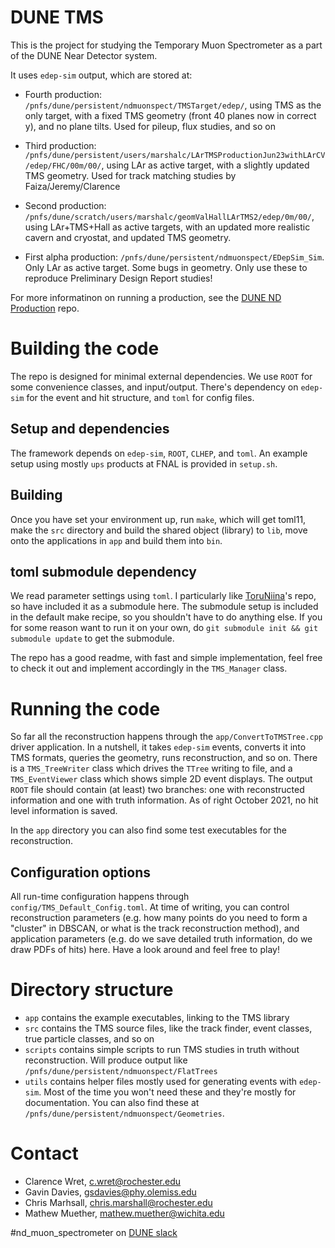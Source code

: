 # DUNE TMS
This is the project for studying the Temporary Muon Spectrometer as a part of the DUNE Near Detector system. 

It uses `edep-sim` output, which are stored at:

* Fourth production: `/pnfs/dune/persistent/ndmuonspect/TMSTarget/edep/`, using TMS as the only target, with a fixed TMS geometry (front 40 planes now in correct y), and no plane tilts. Used for pileup, flux studies, and so on

* Third production: `/pnfs/dune/persistent/users/marshalc/LArTMSProductionJun23withLArCV/edep/FHC/00m/00/`, using LAr as active target, with a slightly updated TMS geometry. Used for track matching studies by Faiza/Jeremy/Clarence

* Second production: `/pnfs/dune/scratch/users/marshalc/geomValHallLArTMS2/edep/0m/00/`, using LAr+TMS+Hall as active targets, with an updated more realistic cavern and cryostat, and updated TMS geometry.

* First alpha production: `/pnfs/dune/persistent/ndmuonspect/EDepSim_Sim`. Only LAr as active target. Some bugs in geometry. Only use these to reproduce Preliminary Design Report studies!

For more informatinon on running a production, see the [DUNE ND Production](https://github.com/DUNE/ND_Production) repo.

# Building the code
The repo is designed for minimal external dependencies. We use `ROOT` for some convenience classes, and input/output. There's dependency on `edep-sim` for the event and hit structure, and `toml` for config files.

## Setup and dependencies
The framework depends on `edep-sim`, `ROOT`, `CLHEP`, and `toml`. An example setup using mostly `ups` products at FNAL is provided in `setup.sh`.

## Building
Once you have set your environment up, run `make`, which will get toml11, make the `src` directory and build the shared object (library) to `lib`, move onto the applications in `app` and build them into `bin`.

## toml submodule dependency
We read parameter settings using `toml`. I particularly like [ToruNiina](https://github.com/ToruNiina/toml11/)'s repo, so have included it as a submodule here. The submodule setup is included in the default make recipe, so you shouldn't have to do anything else. If you for some reason want to run it on your own, do `git submodule init && git submodule update` to get the submodule.

The repo has a good readme, with fast and simple implementation, feel free to check it out and implement accordingly in the `TMS_Manager` class.

# Running the code
So far all the reconstruction happens through the `app/ConvertToTMSTree.cpp` driver application. In a nutshell, it takes `edep-sim` events, converts it into TMS formats, queries the geometry, runs reconstruction, and so on. There is a `TMS_TreeWriter` class which drives the `TTree` writing to file, and a `TMS_EventViewer` class which shows simple 2D event displays. The output `ROOT` file should contain (at least) two branches: one with reconstructed information and one with truth information. As of right October 2021, no hit level information is saved.

In the `app` directory you can also find some test executables for the reconstruction.

## Configuration options
All run-time configuration happens through `config/TMS_Default_Config.toml`. At time of writing, you can control reconstruction parameters (e.g. how many points do you need to form a "cluster" in DBSCAN, or what is the track reconstruction method), and application parameters (e.g. do we save detailed truth information, do we draw PDFs of hits) here. Have a look around and feel free to play!

# Directory structure
* `app` contains the example executables, linking to the TMS library
* `src` contains the TMS source files, like the track finder, event classes, true particle classes, and so on
* `scripts` contains simple scripts to run TMS studies in truth without reconstruction. Will produce output like `/pnfs/dune/persistent/ndmuonspect/FlatTrees`
* `utils` contains helper files mostly used for generating events with `edep-sim`. Most of the time you won't need these and they're mostly for documentation. You can also find these at `/pnfs/dune/persistent/ndmuonspect/Geometries`.

# Contact
* Clarence Wret, [c.wret@rochester.edu](mailto:c.wret@rochester.edu)
* Gavin Davies, [gsdavies@phy.olemiss.edu](mailto:gsdavies@phy.olemiss.edu)
* Chris Marhsall, [chris.marshall@rochester.edu](mailto:chris.marshall@rochester.edu)
* Mathew Muether, [mathew.muether@wichita.edu](mailto:mathew.muether@wichita.edu)

#nd\_muon\_spectrometer on [DUNE slack](https://dunescience.slack.com/)

